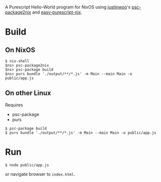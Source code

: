 A Purescript Hello-World program for NixOS using [justinwoo](https://github.com/justinwoo)'s [psc-package2nix](https://github.com/justinwoo/psc-package2nix) and [easy-purescript-nix](https://github.com/justinwoo/easy-purescript-nix).

# Build

## On NixOS

```shell
$ nix-shell
$ns> psc-package2nix
$ns> psc-package build
$ns> purs bundle './output/**/*.js' -m Main --main Main -o public/app.js
```

## On other Linux

Requires

* psc-package
* purs

```shell
$ psc-package build
$ purs bundle './output/**/*.js' -m Main --main Main -o public/app.js
```

# Run

```
$ node public/app.js
```

or navigate browser to `index.html`.
